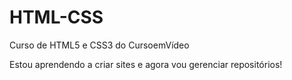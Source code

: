 # HTML-CSS
 Curso de HTML5 e CSS3 do CursoemVídeo

Estou aprendendo a criar sites e agora vou gerenciar repositórios!